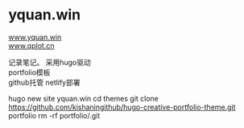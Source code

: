 # yquan.win

www.yquan.win  
www.qplot.cn  

记录笔记。
采用hugo驱动  
portfolio模板  
github托管
netlify部署

hugo new site yquan.win
cd themes
git clone https://github.com/kishaningithub/hugo-creative-portfolio-theme.git portfolio
rm -rf portfolio/.git
